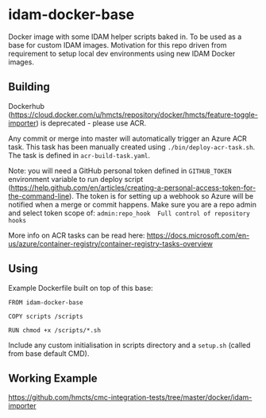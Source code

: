 # idam-docker-base

Docker image with some IDAM helper scripts baked in. To be used as a base for custom IDAM images. Motivation for this repo driven from requirement to setup local dev environments using new IDAM Docker images.

## Building

Dockerhub (https://cloud.docker.com/u/hmcts/repository/docker/hmcts/feature-toggle-importer) is deprecated - please use ACR.

Any commit or merge into master will automatically trigger an Azure ACR task. This task has been manually
created using `./bin/deploy-acr-task.sh`. The task is defined in `acr-build-task.yaml`. 

Note: you will need a GitHub personal token defined in `GITHUB_TOKEN` environment variable to run deploy script (https://help.github.com/en/articles/creating-a-personal-access-token-for-the-command-line). The token is for setting up a webhook so Azure will be notified when a merge or commit happens. Make sure you are a repo admin and select token scope of: `admin:repo_hook  Full control of repository hooks`

More info on ACR tasks can be read here: https://docs.microsoft.com/en-us/azure/container-registry/container-registry-tasks-overview

## Using

Example Dockerfile built on top of this base:

```
FROM idam-docker-base

COPY scripts /scripts

RUN chmod +x /scripts/*.sh
```

Include any custom initialisation in scripts directory and a `setup.sh` (called from base default CMD).

## Working Example

https://github.com/hmcts/cmc-integration-tests/tree/master/docker/idam-importer